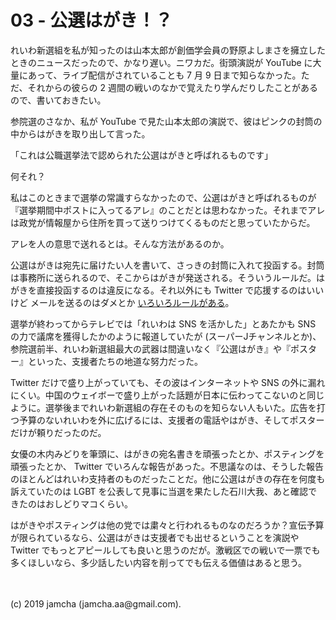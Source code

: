 

# 03 - 公選はがき！？

れいわ新選組を私が知ったのは山本太郎が創価学会員の野原よしまさを擁立したときのニュースだったので、かなり遅い。ニワカだ。街頭演説が YouTube に大量にあって、ライブ配信がされていることも 7 月 9 日まで知らなかった。ただ、それからの彼らの 2 週間の戦いのなかで覚えたり学んだりしたことがあるので、書いておきたい。

参院選のさなか、私が YouTube で見た山本太郎の演説で、彼はピンクの封筒の中からはがきを取り出して言った。

「これは公職選挙法で認められた公選はがきと呼ばれるものです」

何それ？

私はこのときまで選挙の常識すらなかったので、公選はがきと呼ばれるものが『選挙期間中ポストに入ってるアレ』のことだとは思わなかった。それまでアレは政党が情報屋から住所を買って送りつけてくるものだと思っていたからだ。

アレを人の意思で送れるとは。そんな方法があるのか。

公選はがきは宛先に届けたい人を書いて、さっきの封筒に入れて投函する。封筒は事務所に送られるので、そこからはがきが発送される。そういうルールだ。はがきを直接投函するのは違反になる。それ以外にも Twitter で応援するのはいいけど メールを送るのはダメとか [いろいろルールがある](https://nlab.itmedia.co.jp/nl/articles/1907/14/news010.html)。

選挙が終わってからテレビでは「れいわは SNS を活かした」とあたかも SNS の力で議席を獲得したかのように報道していたが (スーパーJチャンネルとか)、参院選前半、れいわ新選組最大の武器は間違いなく『公選はがき』や『ポスター』といった、支援者たちの地道な努力だった。

Twitter だけで盛り上がっていても、その波はインターネットや SNS の外に漏れにくい。中国のウェイボーで盛り上がった話題が日本に伝わってこないのと同じように。選挙後までれいわ新選組の存在そのものを知らない人もいた。広告を打つ予算のないれいわを外に広げるには、支援者の電話やはがき、そしてポスターだけが頼りだったのだ。

女優の木内みどりを筆頭に、はがきの宛名書きを頑張ったとか、ポスティングを頑張ったとか、 Twitter でいろんな報告があった。不思議なのは、そうした報告のほとんどはれいわ支持者のものだったことだ。他に公選はがきの存在を何度も訴えていたのは LGBT を公表して見事に当選を果たした石川大我、あと確認できたのはおしどりマコくらい。

はがきやポスティングは他の党では粛々と行われるものなのだろうか？宣伝予算が限られているなら、公選はがきは支援者でも出せるということを演説や Twitter でもっとアピールしても良いと思うのだが。激戦区での戦いで一票でも多くほしいなら、多少話したい内容を削ってでも伝える価値はあると思う。

<br>
<br>
(c) 2019 jamcha (jamcha.aa@gmail.com).

